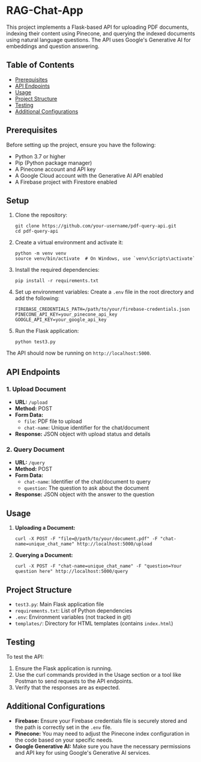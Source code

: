 # RAG-Chat-App


This project implements a Flask-based API for uploading PDF documents, indexing their content using Pinecone, and querying the indexed documents using natural language questions. The API uses Google's Generative AI for embeddings and question answering.

## Table of Contents
- [Prerequisites](#prerequisites)
- [API Endpoints](#api-endpoints)
- [Usage](#usage)
- [Project Structure](#project-structure)
- [Testing](#testing)
- [Additional Configurations](#additional-configurations)

## Prerequisites

Before setting up the project, ensure you have the following:

- Python 3.7 or higher
- Pip (Python package manager)
- A Pinecone account and API key
- A Google Cloud account with the Generative AI API enabled
- A Firebase project with Firestore enabled

## Setup

1. Clone the repository:
   ```
   git clone https://github.com/your-username/pdf-query-api.git
   cd pdf-query-api
   ```

2. Create a virtual environment and activate it:
   ```
   python -m venv venv
   source venv/bin/activate  # On Windows, use `venv\Scripts\activate`
   ```

3. Install the required dependencies:
   ```
   pip install -r requirements.txt
   ```

4. Set up environment variables:
   Create a `.env` file in the root directory and add the following:
   ```
   FIREBASE_CREDENTIALS_PATH=/path/to/your/firebase-credentials.json
   PINECONE_API_KEY=your_pinecone_api_key
   GOOGLE_API_KEY=your_google_api_key
   ```

5. Run the Flask application:
   ```
   python test3.py
   ```

The API should now be running on `http://localhost:5000`.

## API Endpoints

### 1. Upload Document
- **URL:** `/upload`
- **Method:** POST
- **Form Data:**
  - `file`: PDF file to upload
  - `chat-name`: Unique identifier for the chat/document
- **Response:** JSON object with upload status and details

### 2. Query Document
- **URL:** `/query`
- **Method:** POST
- **Form Data:**
  - `chat-name`: Identifier of the chat/document to query
  - `question`: The question to ask about the document
- **Response:** JSON object with the answer to the question

## Usage

1. **Uploading a Document:**
   ```
   curl -X POST -F "file=@/path/to/your/document.pdf" -F "chat-name=unique_chat_name" http://localhost:5000/upload
   ```

2. **Querying a Document:**
   ```
   curl -X POST -F "chat-name=unique_chat_name" -F "question=Your question here" http://localhost:5000/query
   ```

## Project Structure

- `test3.py`: Main Flask application file
- `requirements.txt`: List of Python dependencies
- `.env`: Environment variables (not tracked in git)
- `templates/`: Directory for HTML templates (contains `index.html`)

## Testing

To test the API:

1. Ensure the Flask application is running.
2. Use the curl commands provided in the Usage section or a tool like Postman to send requests to the API endpoints.
3. Verify that the responses are as expected.
## Additional Configurations

- **Firebase:** Ensure your Firebase credentials file is securely stored and the path is correctly set in the `.env` file.
- **Pinecone:** You may need to adjust the Pinecone index configuration in the code based on your specific needs.
- **Google Generative AI:** Make sure you have the necessary permissions and API key for using Google's Generative AI services.
